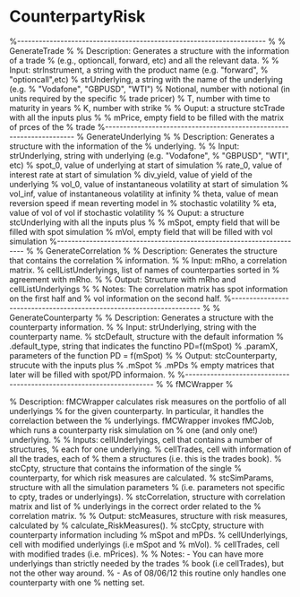 # CounterpartyRisk

%---------------------------------------------------------------------
%
% GenerateTrade
%
% Description: Generates a structure with the information of a trade
% (e.g., optioncall, forward, etc) and all the relevant data.
%
% Input: strInstrument, a string with the product name (e.g. "forward",
%                       "optioncall",etc)
%        strUnderlying, a string with the name of the underlying (e.g.
%                       "Vodafone", "GBPUSD", "WTI")
%        Notional, number with notional (in units required by the specific
%                       trade pricer)
%        T, number with time to maturity in years
%        K, number with strike
%
% Ouput: a structure stcTrade with all the inputs plus
%
%        mPrice, empty field to be filled with the matrix of prces of the
%               trade
%---------------------------------------------------------------------
% GenerateUnderlying
%
% Description: Generates a structure with the information of the
% underlying.
%
% Input:    strUnderlying, string with underlying (e.g. "Vodafone",
%                          "GBPUSD", "WTI", etc)
%           spot_0, value of underlying at start of simulation
%           rate_0, value of interest rate at start of simulation
%           div_yield,  value of yield of the underlying
%           vol_0, value of instantaneous volatility at start of simulation
%           vol_inf, value of instantaneous volatility at infinity
%           theta, value of mean reversion speed if mean reverting model in
%                  stochastic volatility
%           eta, value of vol of vol if stochastic volatility
%
% Ouput: a structure stcUnderlying with all the inputs plus
%
%           mSpot, empty field that will be filled with spot simulation 
%           mVol, empty field that will be filled with vol simulation
%---------------------------------------------------------------------
%
% GenerateCorrelation
%
% Description: Generates the structure that contains the correlation
% information.
%
% Input:    mRho, a correlation matrix. 
%           cellListUnderlyings, list of names of counterparties sorted in
%           agreement with mRho.
%
% Output:   Structure with mRho and cellListUnderlyings
%
% Notes: The correlation matrix has spot information on the first half and 
% vol information on the second half.
%---------------------------------------------------------------------
%
% GenerateCounterparty
%
% Description: Generates a structure with the counterparty information.
%
% Input: strUnderlying, string with the counterparty name.
%        stcDefault, structure with the default information
%           .default_type, string that indicates the functino PD=f(mSpot)
%           .paramX, parameters of the function PD = f(mSpot)
%
% Output: stcCounterparty, strucute with the inputs plus 
%            .mSpot
%            .mPDs
%         empty matrices that later will be filled with spot/PD informaion.
% 
%---------------------------------------------------------------------
%
% fMCWrapper
%

% Description: fMCWrapper calculates risk measures on the portfolio of all underlyings
% for the given counterparty. In particular, it handles the correlaction between the 
% underlyings. fMCWrapper invokes fMCJob, which runs a counterparty risk simulation on
% one (and only one!) underlying.
%
% Inputs:   cellUnderlyings, cell that contains a number of structures,
%                           each for one underlying.
%           cellTrades, cell with information of all the trades, each of
%                       them a structures (i.e. this is the trades book).
%           stcCpty, structure that contains the information of the single 
%                   counterparty, for which risk measures are calculated.
%           stcSimParams, structure with all the simulation parameters
%           (i.e. parameters not specific to cpty, trades or underlyings).
%           stcCorrelation, structure with correlation matrix and list of
%                           underlyings in the correct order related to the 
%                           correlation matrix.
%
% Output:   stcMeasures, structure with risk measures, calculated by
%                        calculate_RiskMeasures().
%           stcCpty, structure with counterparty information including
%                        mSpot and mPDs.
%           cellUnderlyings, cell with modified underlyings (i.e mSpot and
%                        mVol).
%           cellTrades, cell with modified trades (i.e. mPrices).
%
% Notes: - You can have more underlyings than strictly needed by the trades
%          book (i.e cellTrades), but not the other way around.
%       - As of 08/06/12 this routine only handles one counterparty with one
%          netting set.
